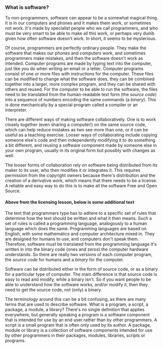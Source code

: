 ### What is software?

To non-programmers, software can appear to be a somewhat magical thing. It is in our computers and phones and it makes them work, or sometimes not work. It's made by specialist people who we call programmers, and who must be very smart to be able to make all this work, or perhaps very dumb given how often software doesn't work. In short, it seems to be mysterious.

Of course, programmers are perfectly ordinary people. They make the software that makes our phones and computers work, and sometimes programmers make mistakes, and then the software doesn't work as intended. Computer programs are made by typing text into the computer, just like you do when writing an email or a letter. Computer programs consist of one or more files with instructions for the computer. These files can be modified to change what the software does, they can be combined together into a larger, more complex program, and they can be shared with others and reused. For the computer to be able to run the software, the files need to be translated from the human-readable text form (the *source code*) into a sequence of numbers encoding the same commands (a *binary*). This is done mechanically by a special program called a compiler or an interpreter.

There are different ways of making software collaboratively. One is to work closely together (even sharing a computer!) on the same source code, which can help reduce mistakes as two see more than one, or it can be useful as a teaching exercise. Looser ways of collaborating include copying someone else's code and then independently modifying it to do something a bit different, and reusing a software component made by someone else in your own program, usually in its original form but possibly with changes as well.

The looser forms of collaboration rely on software being distributed from its maker to its user, who then modifies it or integrates it. This requires permission from the copyright owners because there's distribution and the creation of a derivative work, which means that there needs to be a license. A reliable and easy way to do this is to make all the software Free and Open Source.


#### Above from the licensing lesson, below is some additional text


The text that programmers type has to adhere to a specific set of rules that determine how the text should be written and what it then means. Such a set of rules is called a programming language, analogously to a human language which does the same. Programming languages are based on English, with some mathematics and computer architecture mixed in. They are designed for humans to use, and computers don't speak them. Therefore, software must be translated from the programming language it's written in into the binary code (ones and zeros) the computer hardware understands. So there are really two versions of each computer program, the *source code* for humans and a *binary* for the computer.

Software can be distributed either in the form of source code, or as a binary for a particular type of computer. The main difference is that source code is easy to read and modify, while a binary isn't. So if you want people to be able to understand how the software works, and/or modify it, then they need to get the source code, not (only) a binary.

The terminology around this can be a bit confusing, as there are many terms that are used to describe software. What is a program, a script, a package, a module, a library? There's no single definition that applies everywhere, but generally speaking a program is a software component that is intended for use by an end user rather than by other programmers. A script is a small program that is often only used by its author. A package, module or library is a collection of software components intended for use by other programmers in their packages, modules, libraries, scripts or programs.


